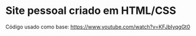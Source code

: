 # Site pessoal criado em HTML/CSS 

Código usado como base: https://www.youtube.com/watch?v=KFJbIyqgGt0
